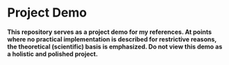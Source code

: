 # Project Demo

**This repository serves as a project demo for my references. At points where no practical implementation is described for restrictive reasons, the theoretical (scientific) basis is emphasized. Do not view this demo as a holistic and polished project.**

